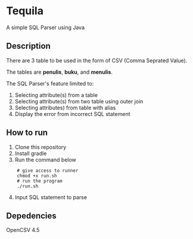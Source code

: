 # Tequila
A simple SQL Parser using Java

## Description
There are 3 table to be used in the form of CSV (Comma Seprated Value).

The tables are **penulis**, **buku**, and **menulis**.

The SQL Parser's feature limited to:
1. Selecting attribute(s) from a table
2. Selecting attribute(s) from two table using outer join
3. Selecting attributes) from table with alias
4. Display the error from incorrect SQL statement

## How to run
1. Clone this repository
2. Install gradle
3. Run the command below
```
    # give access to runner
    chmod +x run.sh
    # run the program
    ./run.sh
```
4. Input SQL statement to parse

## Depedencies
OpenCSV 4.5
